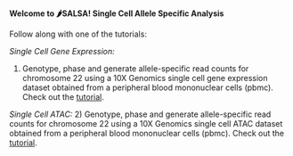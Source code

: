 **Welcome to 🌶️SALSA! Single Cell Allele Specific Analysis**


Follow along with one of the tutorials:

*Single Cell Gene Expression:*
1) Genotype, phase and generate allele-specific read counts for chromosome 22 using a 10X Genomics single cell gene expression dataset obtained from a peripheral blood mononuclear cells (pbmc). Check out the [tutorial](https://github.com/p4rkerw/SALSA/tree/main/Tutorials/single_cell_gex).

*Single Cell ATAC:*
2) Genotype, phase and generate allele-specific read counts for chromosome 22 using a 10X Genomics single cell ATAC dataset obtained from a peripheral blood mononuclear cells (pbmc). Check out the [tutorial](https://github.com/p4rkerw/SALSA/tree/main/Tutorials/single_cell_atac).
